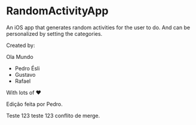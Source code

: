 # RandomActivityApp

An iOS app that generates random activities for the user to do. And can be personalized by setting the categories.

Created by:

Ola Mundo
- Pedro Ésli
- Gustavo
- Rafael

With lots of ❤️


Edição feita por Pedro.

Teste 123 teste 123 conflito de merge.

